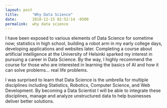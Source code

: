 ```yaml
---
layout: post
title:      "Why Data Science"
date:       2018-12-15 02:52:14 -0500
permalink:  why data science
---
```


<p>I have been exposed to various elements of Data Science for sometime now; statistics in high school, building a robot arm in my early 
college days, developing applications and websites later. Completing a course about artificial intelligence at  the University of Helsinki
sparked my interest in pursuing a career in Data Science. By the way, I highly recommend the course for those who are interested in 
learning the basics of AI and how it can solve problems… real life problems. </p>

<p>I was surprised to learn that Data Science is the umbrella for multiple disciplines including Statistics, Robotics, Computer Science, 
and Web Development. By becoming a Data Scientist I will be able to integrate these disciplines, manage and analyze unstructured data 
to help businesses deliver better solutions.</p>

